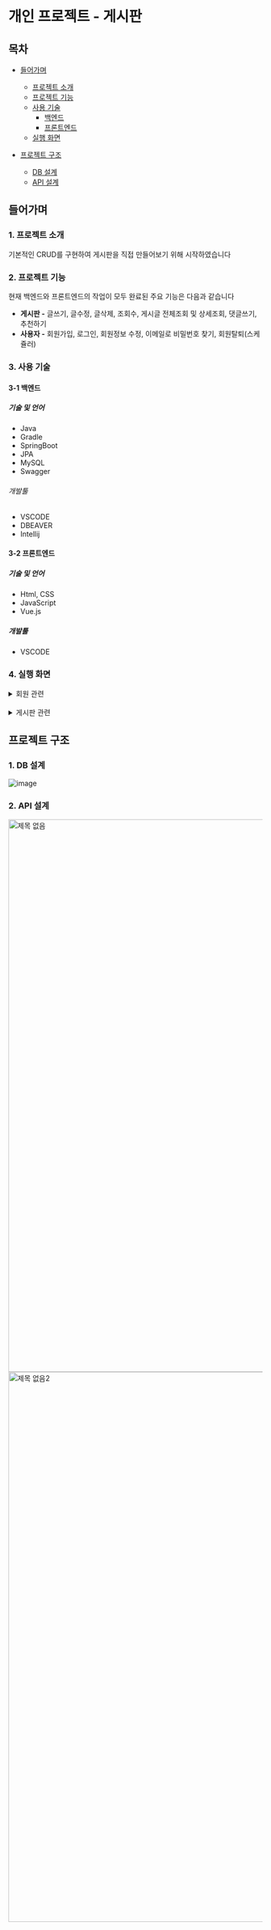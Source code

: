 # 개인 프로젝트 - 게시판

## 목차
- [들어가며](#들어가며)
  - [프로젝트 소개](#1-프로젝트-소개)
  - [프로젝트 기능](#2-프로젝트-기능)
  - [사용 기술](#3-사용-기술)
    - [백엔드](#3-1-백엔드)
    - [프론트엔드](#3-2-프론트엔드)
  - [실행 화면](#4-실행-화면)

   
- [프로젝트 구조](#프로젝트-구조)
  - [DB 설계](#1-DB-설계)
  - [API 설계](#2-API-설계)   

## 들어가며
### 1. 프로젝트 소개

기본적인 CRUD를 구현하여 게시판을 직접 만들어보기 위해 시작하였습니다

### 2. 프로젝트 기능

현재 백엔드와 프론트엔드의 작업이 모두 완료된 주요 기능은 다음과 같습니다
- **게시판 -** 글쓰기, 글수정, 글삭제, 조회수, 게시글 전체조회 및 상세조회, 댓글쓰기, 추천하기
- **사용자 -** 회원가입, 로그인, 회원정보 수정, 이메일로 비밀번호 찾기, 회원탈퇴(스케쥴러)
  
### 3. 사용 기술

#### 3-1 백엔드

##### 기술 및 언어
- Java
- Gradle
- SpringBoot
- JPA
- MySQL
- Swagger

###### 개발툴
- VSCODE
- DBEAVER
- Intellij

#### 3-2 프론트엔드

##### 기술 및 언어
- Html, CSS
- JavaScript
- Vue.js

##### 개발툴
- VSCODE

### 4. 실행 화면
  <details>
    <summary>회원 관련</summary>
 <img width="328" alt="로그인" src="https://github.com/armycar/personal_project_board/assets/118254103/daeef99c-7efc-4306-a2ae-6d31abff1bb9">
    
  <img width="250" alt="회원가입" src="https://github.com/armycar/personal_project_board/assets/118254103/0480a657-dc5e-4e2c-9612-2bf7ed177271"> 

  <img width="316" alt="비밀번호찾기" src="https://github.com/armycar/personal_project_board/assets/118254103/98c8d418-8ba0-4a52-b8c3-62951a28b926">

<img width="186" alt="마이페이지" src="https://github.com/armycar/personal_project_board/assets/118254103/5547311c-b650-4cc0-8731-6dce3bfb4e7f">

<img width="249" alt="회원정보변경" src="https://github.com/armycar/personal_project_board/assets/118254103/254a9ab0-4fb0-47ac-9c5e-057f81883e5e">
  </details>
  <br>
  <details>
    <summary>게시판 관련</summary>
    <img width="1271" alt="메인" src="https://github.com/armycar/personal_project_board/assets/118254103/a99e44c5-fe28-4f51-9300-73220cca219d">
    <img width="1071" alt="게시물올리기" src="https://github.com/armycar/personal_project_board/assets/118254103/e0a6202a-d6d3-4e5c-9139-e09a0e2444e9">
<img width="1170" alt="상세보기" src="https://github.com/armycar/personal_project_board/assets/118254103/2094fc8c-4f92-4e8a-be17-a631a47a6010">
  </details>

## 프로젝트 구조
### 1. DB 설계
![image](https://github.com/armycar/personal_project_board/assets/118254103/2149da5f-5217-4137-a00a-ff0c709cc3d2)

### 2. API 설계
<img width="1093" alt="제목 없음" src="https://github.com/armycar/personal_project_board/assets/118254103/e1a5c7fa-a18d-4e0b-a6dd-e1af17206045">
<img width="1088" alt="제목 없음2" src="https://github.com/armycar/personal_project_board/assets/118254103/6593a1d2-9ef7-4fb1-ac5f-851ee624e004">
